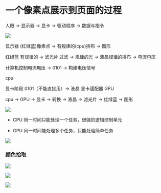 # 一个像素点展示到页面的过程

 人眼 -> 显示器 -> 显卡 -> 驱动程序 -> 数据与指令



![](D:\Web\Three.js\assets\2022-05-31-10-40-06-image.png)



显示器 (红绿蓝)像素点 -> 有规律的(cpu)排布 -> 图形



红绿蓝 有规律的 -> 滤光片 过滤 -> 规律的光 -> 液晶规律的排布 -> 电流电压



计算机控制电流电压 -> 0101 -> 构建电压信号



cpu



显卡阶段 0101（不能直接用）-> 液晶 显卡适配器 GPU



cpu -> GPU -> 显卡 -> 转换 -> 液晶 -> 滤光片 -> 红绿蓝 -> 图形





![](D:\Web\Three.js\assets\2022-05-31-10-59-58-image.png)

- CPU 同一时间只能处理一个任务，很强的逻辑控制单元

- GPU 同一时间能处理多个任务，只能处理简单任务  
  
   



![](D:\Web\Three.js\assets\2022-05-31-12-56-07-image.png)

### 颜色拾取



![](D:\Web\Three.js\assets\2022-05-31-13-12-58-image.png)

![](D:\Web\Three.js\assets\2022-05-31-13-15-36-image.png)

![](D:\Web\Three.js\assets\2022-05-31-13-16-18-image.png)
